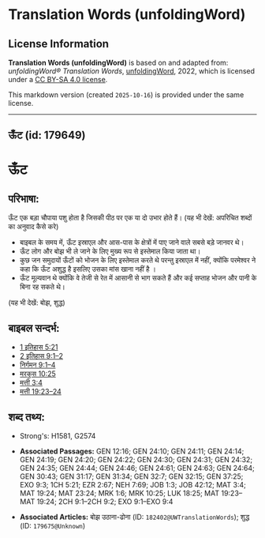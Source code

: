 # Translation Words (unfoldingWord)

## License Information

**Translation Words (unfoldingWord)** is based on and adapted from: _unfoldingWord® Translation Words_, [unfoldingWord](https://unfoldingword.org/utw), 2022, which is licensed under a [CC BY-SA 4.0 license](https://creativecommons.org/licenses/by-sa/4.0/legalcode.en).

This markdown version (created `2025-10-16`) is provided under the same license.



--------------------------------

## ऊँट (id: 179649)

ऊँट
===

परिभाषा:
--------

ऊँट एक बड़ा चौपाया पशु होता है जिसकी पीठ पर एक या दो उभार होते हैं। (यह भी देखें: अपरिचित शब्दों का अनुवाद कैसे करे)

* बाइबल के समय में, ऊँट इस्राएल और आस\-पास के क्षेत्रों में पाए जाने वाले सबसे बड़े जानवर थे।
* ऊँट लोग और बोझ भी ले जाने के लिए मुख्य रूप से इस्तेमाल किया जाता था।
* कुछ जन समुदायों ऊँटों को भोजन के लिए इस्तेमाल करते थे परन्तु इस्राएल में नहीं, क्योंकि परमेश्वर ने कहा कि ऊँट अशुद्ध है इसलिए उसका मांस खाना नहीं है ।
* ऊँट मूल्यवान थे क्योंकि वे तेजी से रेत में आसानी से भाग सकते हैं और कई सप्ताह भोजन और पानी के बिना रह सकते थे।

(यह भी देखें: बोझ, शुद्ध)

बाइबल सन्दर्भ:
--------------

* [1 इतिहास 5:21](https://ref.ly/1Chr0:0)
* [2 इतिहास 9:1–2](https://ref.ly/2Chr0:0)
* [निर्गमन 9:1–4](https://ref.ly/Exod9:1-Exod9:4)
* [मरकुस 10:25](https://ref.ly/Mark10:25)
* [मत्ती 3:4](https://ref.ly/Matt3:4)
* [मत्ती 19:23–24](https://ref.ly/Matt19:23-Matt19:24)

शब्द तथ्य:
----------

* Strong's: H1581, G2574

* **Associated Passages:** GEN 12:16; GEN 24:10; GEN 24:11; GEN 24:14; GEN 24:19; GEN 24:20; GEN 24:22; GEN 24:30; GEN 24:31; GEN 24:32; GEN 24:35; GEN 24:44; GEN 24:46; GEN 24:61; GEN 24:63; GEN 24:64; GEN 30:43; GEN 31:17; GEN 31:34; GEN 32:7; GEN 32:15; GEN 37:25; EXO 9:3; 1CH 5:21; EZR 2:67; NEH 7:69; JOB 1:3; JOB 42:12; MAT 3:4; MAT 19:24; MAT 23:24; MRK 1:6; MRK 10:25; LUK 18:25; MAT 19:23–MAT 19:24; 2CH 9:1–2CH 9:2; EXO 9:1–EXO 9:4
* **Associated Articles:** बोझ उठाना-ढोना (ID: `182402@UWTranslationWords`); शुद्ध (ID: `179675@Unknown`)

